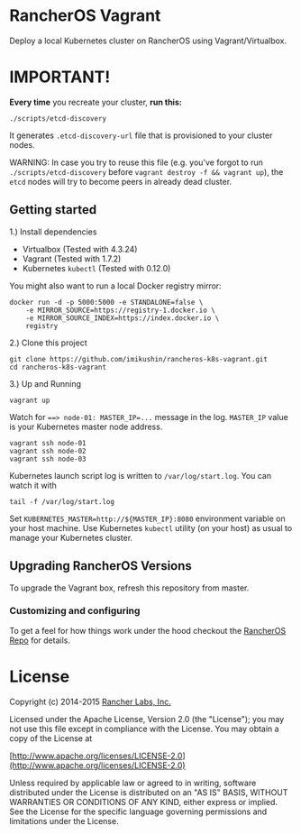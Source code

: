 # RancherOS Vagrant

Deploy a local Kubernetes cluster on RancherOS using Vagrant/Virtualbox.

# IMPORTANT!

**Every time** you recreate your cluster, **run this:** 
    
    ./scripts/etcd-discovery

It generates `.etcd-discovery-url` file that is provisioned to your cluster nodes. 

WARNING: In case you try to reuse this file (e.g. you've forgot to run `./scripts/etcd-discovery` 
before `vagrant destroy -f && vagrant up`), the `etcd` nodes will try to become peers in already dead cluster. 


## Getting started
1.) Install dependencies

* Virtualbox (Tested with 4.3.24)
* Vagrant (Tested with 1.7.2)
* Kubernetes `kubectl` (Tested with 0.12.0)

You might also want to run a local Docker registry mirror:

    docker run -d -p 5000:5000 -e STANDALONE=false \
        -e MIRROR_SOURCE=https://registry-1.docker.io \
        -e MIRROR_SOURCE_INDEX=https://index.docker.io \
        registry

2.) Clone this project

```
git clone https://github.com/imikushin/rancheros-k8s-vagrant.git
cd rancheros-k8s-vagrant
```

3.) Up and Running

```
vagrant up
```

Watch for `==> node-01: MASTER_IP=...` message in the log. `MASTER_IP` value is your Kubernetes master node address. 

```
vagrant ssh node-01
vagrant ssh node-02
vagrant ssh node-03
```

Kubernetes launch script log is written to `/var/log/start.log`. You can watch it with

    tail -f /var/log/start.log

Set `KUBERNETES_MASTER=http://${MASTER_IP}:8080` environment variable on your host machine. 
Use Kubernetes `kubectl` utility (on your host) as usual to manage your Kubernetes cluster.  


## Upgrading RancherOS Versions

To upgrade the Vagrant box, refresh this repository from master.



### Customizing and configuring


To get a feel for how things work under the hood checkout the
[RancherOS Repo](https://github.com/rancherio/os) for details.

# License
Copyright (c) 2014-2015 [Rancher Labs, Inc.](http://rancher.com)

Licensed under the Apache License, Version 2.0 (the "License");
you may not use this file except in compliance with the License.
You may obtain a copy of the License at

[http://www.apache.org/licenses/LICENSE-2.0](http://www.apache.org/licenses/LICENSE-2.0)

Unless required by applicable law or agreed to in writing, software
distributed under the License is distributed on an "AS IS" BASIS,
WITHOUT WARRANTIES OR CONDITIONS OF ANY KIND, either express or implied.
See the License for the specific language governing permissions and
limitations under the License.

